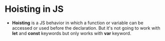 # Hoisting in JS
* __Hoisting__ is a JS behavior in which a function or variable can be accessed or used before the declaration. But it's not going to work with __let__ and __const__ keywords but only works with __var__ keyword.
